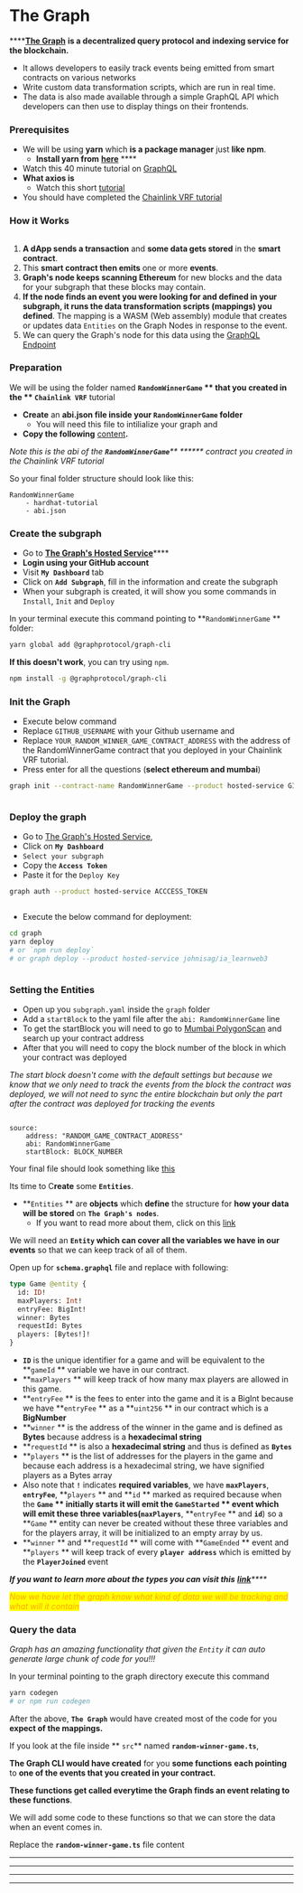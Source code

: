 # The Graph

****[**The Graph**](https://thegraph.com/) **is a decentralized query protocol and indexing service for the blockchain.**&#x20;

* It allows developers to easily track events being emitted from smart contracts on various networks
* Write custom data transformation scripts, which are run in real time.&#x20;
* The data is also made available through a simple GraphQL API which developers can then use to display things on their frontends.

### Prerequisites

* We will be using **yarn** which **is a package manager** just **like npm**.
  * **Install yarn from** [**here**](https://classic.yarnpkg.com/lang/en/docs/install/#mac-stable) ****&#x20;
* Watch this 40 minute tutorial on [GraphQL](https://www.youtube.com/watch?v=ZQL7tL2S0oQ)
* **What axios is**
  * Watch this short [tutorial](https://www.youtube.com/watch?v=6LyagkoRWYA)
* You should have completed the [Chainlink VRF tutorial](https://github.com/LearnWeb3DAO/Chainlink-VRFs)

### How it Works

<figure><img src=".gitbook/assets/image (2) (2).png" alt=""><figcaption></figcaption></figure>

1. **A dApp sends a transaction** and **some data gets stored** in the **smart contract**.&#x20;
2. This **smart contract then emits** one or more **events**.
3. **Graph's node keeps scanning Ethereum** for new blocks and the data for your subgraph that these blocks may contain.
4. **If the node finds an event you were looking for and defined in your subgraph, it runs the data transformation scripts (mappings) you defined**. The mapping is a WASM (Web assembly) module that creates or updates data `Entities` on the Graph Nodes in response to the event.
5. We can query the Graph's node for this data using the [GraphQL Endpoint](https://graphql.org/learn/)

### Preparation

We will be using the folder named **`RandomWinnerGame` ** that you created in the ** `Chainlink VRF`** tutorial

* **Create** an **abi.json file inside your `RandomWinnerGame` folder**&#x20;
  * You will need this file to intilialize your graph and&#x20;
* **Copy the following** [content](https://github.com/LearnWeb3DAO/Graph/blob/master/abi.json)**.**

_Note this is the abi of the **`RandomWinnerGame`**** ****** contract you created in the Chainlink VRF tutorial_

So your final folder structure should look like this:

```
RandomWinnerGame    
    - hardhat-tutorial    
    - abi.json
```

### **Create the subgraph** &#x20;

* Go to [**The Graph's Hosted Service**](https://thegraph.com/hosted-service/)****
* **Login using your GitHub account**&#x20;
* Visit **`My Dashboard`** tab
* Click on **`Add Subgraph`**, fill in the information and create the subgraph
* When your subgraph is created, it will show you some commands in `Install`, `Init` and `Deploy`

In your terminal execute this command pointing to **`RandomWinnerGame` ** folder:

```sh
yarn global add @graphprotocol/graph-cli
```

**If this doesn't work**, you can try using `npm`.&#x20;

```sh
npm install -g @graphprotocol/graph-cli
```

### **Init the Graph**&#x20;

* Execute below command
* Replace `GITHUB_USERNAME` with your Github username and&#x20;
* Replace `YOUR_RANDOM_WINNER_GAME_CONTRACT_ADDRESS` with the address of the RandomWinnerGame contract that you deployed in your Chainlink VRF tutorial.&#x20;
* Press enter for all the questions (**select ethereum and mumbai**)

```sh
graph init --contract-name RandomWinnerGame --product hosted-service GITHUB_USERNAME/Learnweb3 --from-contract YOUR_RANDOM_WINNER_GAME_CONTRACT_ADDRESS --abi ./abi.json --network mumbai graph
```

<figure><img src=".gitbook/assets/image (15).png" alt=""><figcaption></figcaption></figure>

### **Deploy the graph**

* Go to [The Graph's Hosted Service](https://thegraph.com/hosted-service/),&#x20;
* Click on **`My Dashboard`**
* `Select your subgraph`
* Copy the **`Access Token`**
* Paste it for the `Deploy Key`

```sh
graph auth --product hosted-service ACCCESS_TOKEN
```

<figure><img src=".gitbook/assets/image (1).png" alt=""><figcaption></figcaption></figure>

* Execute the below command for deployment:

```sh
cd graph
yarn deploy
# or `npm run deploy`
# or graph deploy --product hosted-service johnisag/ia_learnweb3
```

<figure><img src=".gitbook/assets/image (2).png" alt=""><figcaption></figcaption></figure>

### **Setting the Entities**&#x20;

* Open up you `subgraph.yaml` inside the `graph` folder
* Add a `startBlock` to the yaml file after the `abi: RamdomWinnerGame` line&#x20;
* To get the startBlock you will need to go to [Mumbai PolygonScan](https://mumbai.polygonscan.com/) and search up your contract address
* After that you will need to copy the block number of the block in which your contract was deployed

_The start block doesn't come with the default settings but because we know that we only need to track the events from the block the contract was deployed, we will not need to sync the entire blockchain but only the part after the contract was deployed for tracking the events_

<figure><img src=".gitbook/assets/image.png" alt=""><figcaption></figcaption></figure>

```
source:  
    address: "RANDOM_GAME_CONTRACT_ADDRESS"  
    abi: RandomWinnerGame  
    startBlock: BLOCK_NUMBER
```

Your final file should look something like [this](https://github.com/LearnWeb3DAO/Graph/blob/master/graph/subgraph.yaml#L11)

Its time to C**reate** some **`Entities`**.&#x20;

* **`Entities` ** are **objects** which **define** the structure for **how your data will be stored** on **`The Graph's nodes`**.&#x20;
  * If you want to read more about them, click on this [link](https://thegraph.com/docs/en/developer/create-subgraph-hosted/#defining-entities)

We will need an **`Entity` which can cover all the variables we have in our events** so that we can keep track of all of them.&#x20;

Open up for **`schema.graphql`** file and replace with following:

```graphql
type Game @entity {
  id: ID!
  maxPlayers: Int!
  entryFee: BigInt!
  winner: Bytes
  requestId: Bytes
  players: [Bytes!]!
}
```

* **`ID`** is the unique identifier for a game and will be equivalent to the **`gameId` ** variable we have in our contract.
* **`maxPlayers` ** will keep track of how many max players are allowed in this game.
* **`entryFee` ** is the fees to enter into the game and it is a BigInt because we have **`entryFee` ** as a **`uint256` ** in our contract which is a **BigNumber**
* **`winner` ** is the address of the winner in the game and is defined as **Bytes** because address is a **hexadecimal string**
* **`requestId` ** is also a **hexadecimal string** and thus is defined as **`Bytes`**
* **`players` ** is the list of addresses for the players in the game and because each address is a hexadecimal string, we have signified players as a Bytes array
* Also note that **`!`** indicates **required variables**, we have **`maxPlayers`**, **`entryFee`**, **`players` ** and **`id` ** marked as required because when the **`Game` ** initially starts it will emit the **`GameStarted` ** event which will emit these three variables(**`maxPlayers`**, **`entryFee` ** and **`id`**) so a **`Game` ** entity can never be created without these three variables and for the players array, it will be initialized to an empty array by us.
* **`winner` ** and **`requestId` ** will come with **`GameEnded` ** event and **`players` ** will keep track of every **`player address`** which is emitted by the **`PlayerJoined`** event

_**If you want to learn more about the types you can visit this**_ [_**link**_](https://thegraph.com/docs/en/developer/create-subgraph-hosted/#built-in-scalar-types)_****_

_<mark style="color:orange;">Now we have let the graph know what kind of data we will be tracking and what will it contain</mark>_&#x20;

### Query the data

_Graph has an amazing functionality that given the `Entity` it can auto generate large chunk of code for you!!!_

In your terminal pointing to the graph directory execute this command

```sh
yarn codegen
# or npm run codegen
```

After the above, **`The Graph`** would have created most of the code for you **expect of the mappings.**&#x20;

If you look at the file inside ** `src`** named **`random-winner-game.ts`**,&#x20;

**The Graph CLI would have created** for you **some functions** **each pointing** to **one of the events that you created in your contract.**&#x20;

**These functions get called everytime the Graph finds an event relating to these functions**.&#x20;

We will add some code to these functions so that we can store the data when an event comes in.

Replace the **`random-winner-game.ts`** file content&#x20;

****

****

****

****
